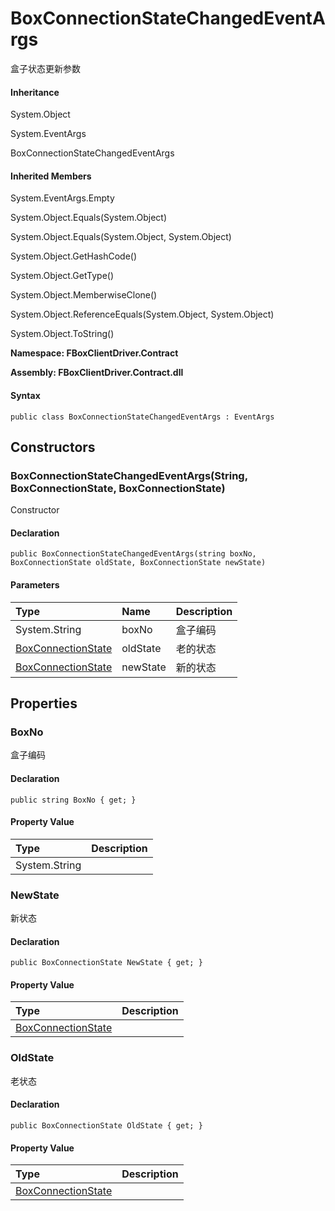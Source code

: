 # BoxConnectionStateChangedEventArgs

盒子状态更新参数

#### Inheritance

System.Object

System.EventArgs

BoxConnectionStateChangedEventArgs

#### Inherited Members

System.EventArgs.Empty

System.Object.Equals\(System.Object\)

System.Object.Equals\(System.Object, System.Object\)

System.Object.GetHashCode\(\)

System.Object.GetType\(\)

System.Object.MemberwiseClone\(\)

System.Object.ReferenceEquals\(System.Object, System.Object\)

System.Object.ToString\(\)

**Namespace: FBoxClientDriver.Contract**

**Assembly: FBoxClientDriver.Contract.dll**

#### Syntax <a id="FBoxClientDriver_Contract_BoxConnectionStateChangedEventArgs_syntax"></a>

```text
public class BoxConnectionStateChangedEventArgs : EventArgs
```

## Constructors <a id="constructors"></a>

### BoxConnectionStateChangedEventArgs\(String, BoxConnectionState, BoxConnectionState\) <a id="FBoxClientDriver_Contract_BoxConnectionStateChangedEventArgs__ctor_System_String_FBoxClientDriver_Contract_BoxConnectionState_FBoxClientDriver_Contract_BoxConnectionState_"></a>

Constructor

#### Declaration

```text
public BoxConnectionStateChangedEventArgs(string boxNo, BoxConnectionState oldState, BoxConnectionState newState)
```

#### Parameters

| Type | Name | Description |
| :--- | :--- | :--- |
| System.String | boxNo | 盒子编码 |
| [BoxConnectionState](https://docs.flexem.net/fbox/zh-cn/sdk/FBoxClientDriver.Contract.BoxConnectionState.html) | oldState | 老的状态 |
| [BoxConnectionState](https://docs.flexem.net/fbox/zh-cn/sdk/FBoxClientDriver.Contract.BoxConnectionState.html) | newState | 新的状态 |

## Properties <a id="properties"></a>

### BoxNo <a id="FBoxClientDriver_Contract_BoxConnectionStateChangedEventArgs_BoxNo"></a>

盒子编码

#### Declaration

```text
public string BoxNo { get; }
```

#### Property Value

| Type | Description |
| :--- | :--- |
| System.String |  |

### NewState <a id="FBoxClientDriver_Contract_BoxConnectionStateChangedEventArgs_NewState"></a>

新状态

#### Declaration

```text
public BoxConnectionState NewState { get; }
```

#### Property Value

| Type | Description |
| :--- | :--- |
| [BoxConnectionState](https://docs.flexem.net/fbox/zh-cn/sdk/FBoxClientDriver.Contract.BoxConnectionState.html) |  |

### OldState <a id="FBoxClientDriver_Contract_BoxConnectionStateChangedEventArgs_OldState"></a>

老状态

#### Declaration

```text
public BoxConnectionState OldState { get; }
```

#### Property Value

| Type | Description |
| :--- | :--- |
| [BoxConnectionState](https://docs.flexem.net/fbox/zh-cn/sdk/FBoxClientDriver.Contract.BoxConnectionState.html) |  |


